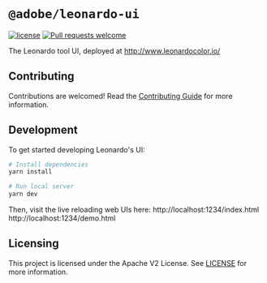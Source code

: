 # `@adobe/leonardo-ui`
[![license](https://img.shields.io/github/license/adobe/leonardo)](https://github.com/adobe/leonardo/blob/master/LICENSE) [![Pull requests welcome](https://img.shields.io/badge/PRs-welcome-blueviolet)](https://github.com/adobe/leonardo/blob/master/.github/CONTRIBUTING.md) 

The Leonardo tool UI, deployed at http://www.leonardocolor.io/

## Contributing
Contributions are welcomed! Read the [Contributing Guide](../../.github/CONTRIBUTING.md) for more information.

## Development

To get started developing Leonardo's UI:

```sh
# Install dependencies
yarn install

# Run local server
yarn dev
```

Then, visit the live reloading web UIs here:
http://localhost:1234/index.html
http://localhost:1234/demo.html

## Licensing
This project is licensed under the Apache V2 License. See [LICENSE](LICENSE) for more information.
